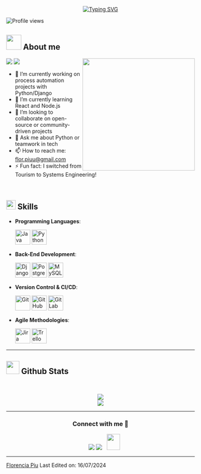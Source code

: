 <p align="center">
<a href="https://git.io/typing-svg"><img src="https://readme-typing-svg.demolab.com?font=Georgia&weight=800&pause=1000&size=33&color=042D5E&width=370&height=100&lines=Hi+%2C+I'm+Florencia+%F0%9F%91%8B" alt="Typing SVG" /></a>
</p>
<p align="left"> 
<img src="https://komarev.com/ghpvc/?username=Piuflor&color=brightgreen" alt="Profile views" />
 </p>
	
## <picture><img src = "https://user-images.githubusercontent.com/64439609/213525571-a0b12213-7e89-48df-a45f-153c78f3cf5e.png" width =40px></picture> **About me**

<picture> <img align="right" src="https://camo.githubusercontent.com/48dbbfd0a418422b4d76e9f20de8a3b55e0e81f4ada6b05d3b8ed5bea2df62f6/68747470733a2f2f7061312e6e61727669692e636f6d2f363538302f383039386336653932303733373638383965656230353332643966356130373233633464373366355f68712e676966" width = 300px></picture>
 <p align="left">
  <img src="https://img.shields.io/badge/Focus-Systems%20Engineering-dodgerblue" />
  <img src="https://img.shields.io/badge/Languages-Spanish%20%26%20English-dodgerblue" />
</p>

- 🔭 I’m currently working on process automation projects with Python/Django
- 🌱 I’m currently learning React and Node.js
- 👯 I’m looking to collaborate on open-source or community-driven projects
- 💬 Ask me about Python or teamwork in tech
- 📫 How to reach me: flor.piuu@gmail.com
- ⚡ Fun fact: I switched from Tourism to Systems Engineering!

<br>

## <img src="https://media2.giphy.com/media/QssGEmpkyEOhBCb7e1/giphy.gif?cid=ecf05e47a0n3gi1bfqntqmob8g9aid1oyj2wr3ds3mg700bl&rid=giphy.gif" width ="25"><b> Skills</b>

<p align="center">

- **Programming Languages**:
    
    <img src="https://cdn.jsdelivr.net/gh/devicons/devicon/icons/java/java-original.svg" width="40" height="40" alt="Java" title="Java"/>
    <img src="https://cdn.jsdelivr.net/gh/devicons/devicon/icons/python/python-original.svg" width="40" height="40" alt="Python" title="Python"/>

- **Back-End Development**:

   <img src="https://cdn.jsdelivr.net/gh/devicons/devicon/icons/django/django-plain.svg" width="40" height="40" alt="Django" title="Django"/>
   <img src="https://cdn.jsdelivr.net/gh/devicons/devicon/icons/postgresql/postgresql-original.svg" width="40" height="40" alt="PostgreSQL" title="PostgreSQL"/>
   <img src="https://cdn.jsdelivr.net/gh/devicons/devicon/icons/mysql/mysql-original.svg" width="40" height="40" alt="MySQL" title="MySQL"/>

- **Version Control & CI/CD**:

    <img src="https://cdn.jsdelivr.net/gh/devicons/devicon/icons/git/git-original.svg" width="40" height="40" alt="Git" title="Git"/>
    <img src="https://img.icons8.com/fluency/48/000000/github.png" width="40" height="40" alt="GitHub" title="GitHub"/>
    <img src="https://cdn.jsdelivr.net/gh/devicons/devicon/icons/gitlab/gitlab-original.svg" width="40" height="40" alt="GitLab" title="GitLab"/>

- **Agile Methodologies**:
  
    <img src="https://cdn.jsdelivr.net/gh/devicons/devicon/icons/jira/jira-original.svg" width="40" height="40" alt="Jira" title="Scrum"/>
    <img src="https://cdn.jsdelivr.net/gh/devicons/devicon/icons/trello/trello-plain.svg" width="40" height="40" alt="Trello" title="Kanban"/>

</p>

------------

## <img src="https://media.giphy.com/media/iY8CRBdQXODJSCERIr/giphy.gif" width="35"><b> Github Stats </b>
<br>

<div align="center">

![](https://github-readme-streak-stats.herokuapp.com/?user=PiuFlor&theme=dracula&hide_border=false)<br/>
![](https://github-readme-stats.vercel.app/api/top-langs/?username=PiuFlor&theme=dracula&hide_border=false&include_all_commits=true&count_private=true&layout=compact)

</div>


--------
<h3 align="center">Connect with me 🤝 </h3>

<p align="center">
 <div align="center" class="icons-social" style="margin-left: 10px;">
        <a target="_blank" href="https://www.linkedin.com/in/florenciapiu/">
            <img src="https://img.icons8.com/doodle/40/000000/linkedin--v2.png" style="margin-left: 10px;"></a>
        <a target="_blank" href="https://github.com/Piuflor">
            <img src="https://img.icons8.com/doodle/40/000000/github--v1.png"></a>
        <a style="margin-left: 10px;" target="_blank" href="mailto:flor.piuu@gmail.com">
        <img src="https://img.icons8.com/doodle/2x/gmail-new.png" style="width:35px; height:43px;"></a>
      </div>
</p>

------

[Florencia Piu](https://github.com/Piuflor)
Last Edited on: 16/07/2024
